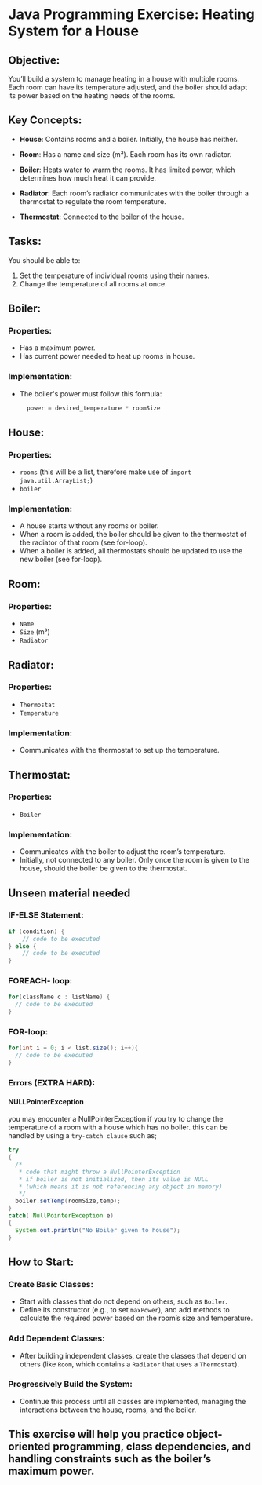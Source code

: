 # Java Programming Exercise: Heating System for a House

## Objective:
You’ll build a system to manage heating in a house with multiple rooms. Each room can have its temperature adjusted, and the boiler should adapt its power based on the heating needs of the rooms.

## Key Concepts:

- **House**: Contains rooms and a boiler. Initially, the house has neither.
- **Room**: Has a name and size (m³). Each room has its own radiator.
- **Boiler**: Heats water to warm the rooms. It has limited power, which determines how much heat it can provide.
- **Radiator**: Each room’s radiator communicates with the boiler through a thermostat to regulate the room temperature.

- **Thermostat**: Connected to the boiler of the house.

## Tasks:

You should be able to:

1. Set the temperature of individual rooms using their names.
2. Change the temperature of all rooms at once.

## Boiler:

### Properties:
- Has a maximum power.
- Has current power needed to heat up rooms in house.

### Implementation:
- The boiler's power must follow this formula:
  ```java
    power = desired_temperature * roomSize
  ```

## House:

### Properties:
- `rooms` (this will be a list, therefore make use of `import java.util.ArrayList;`)
- `boiler`

### Implementation:
- A house starts without any rooms or boiler.
- When a room is added, the boiler should be given to the thermostat of the radiator of that room (see for-loop).
- When a boiler is added, all thermostats should be updated to use the new boiler (see for-loop).

## Room:

### Properties:
- `Name`
- `Size` (m³)
- `Radiator`

## Radiator:

### Properties:
- `Thermostat`
- `Temperature`

### Implementation:
- Communicates with the thermostat to set up the temperature.

## Thermostat:

### Properties:
- `Boiler`

### Implementation:
- Communicates with the boiler to adjust the room’s temperature.
- Initially, not connected to any boiler. Only once the room is given to the house, should the boiler be given to the thermostat.

## Unseen material needed

### IF-ELSE Statement:

```java
if (condition) {
    // code to be executed
} else {
    // code to be executed
}
```

### FOREACH- loop:

```java
for(className c : listName) {
  // code to be executed
}
```
### FOR-loop:
```java
for(int i = 0; i < list.size(); i++){
  // code to be executed
}
```

### Errors (EXTRA HARD):
#### NULLPointerException
you may encounter a NullPointerException if you try to change the 
temperature of a room with a house which has no boiler.
this can be handled by using a  `try-catch clause` such as;
```java
try
{
  /*
   * code that might throw a NullPointerException
   * if boiler is not initialized, then its value is NULL 
   * (which means it is not referencing any object in memory)
   */
  boiler.setTemp(roomSize,temp);
}
catch( NullPointerException e)
{
  System.out.println("No Boiler given to house");
}
```

## How to Start:

### Create Basic Classes:
- Start with classes that do not depend on others, such as `Boiler`.
- Define its constructor (e.g., to set `maxPower`), and add methods to calculate the required power based on the room’s size and temperature.

### Add Dependent Classes:
- After building independent classes, create the classes that depend on others (like `Room`, which contains a `Radiator` that uses a `Thermostat`).

### Progressively Build the System:
- Continue this process until all classes are implemented, managing the interactions between the house, rooms, and the boiler.

## This exercise will help you practice object-oriented programming, class dependencies, and handling constraints such as the boiler’s maximum power.